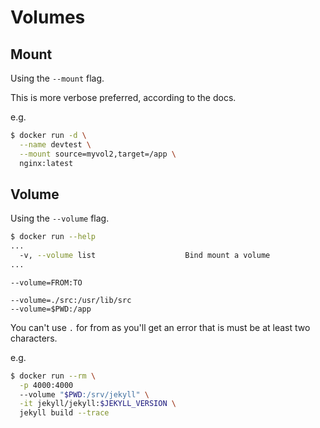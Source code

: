 # Volumes


## Mount

Using the `--mount` flag.

This is more verbose preferred, according to the docs.

e.g.

```sh
$ docker run -d \
  --name devtest \
  --mount source=myvol2,target=/app \
  nginx:latest
```


## Volume

Using the `--volume` flag.

```sh
$ docker run --help
...
  -v, --volume list                    Bind mount a volume
...
```

```
--volume=FROM:TO
```

```
--volume=./src:/usr/lib/src
--volume=$PWD:/app
```

You can't use `.` for from as you'll get an error that is must be at least two characters.

e.g.

```sh
$ docker run --rm \
  -p 4000:4000
  --volume "$PWD:/srv/jekyll" \
  -it jekyll/jekyll:$JEKYLL_VERSION \
  jekyll build --trace
```

